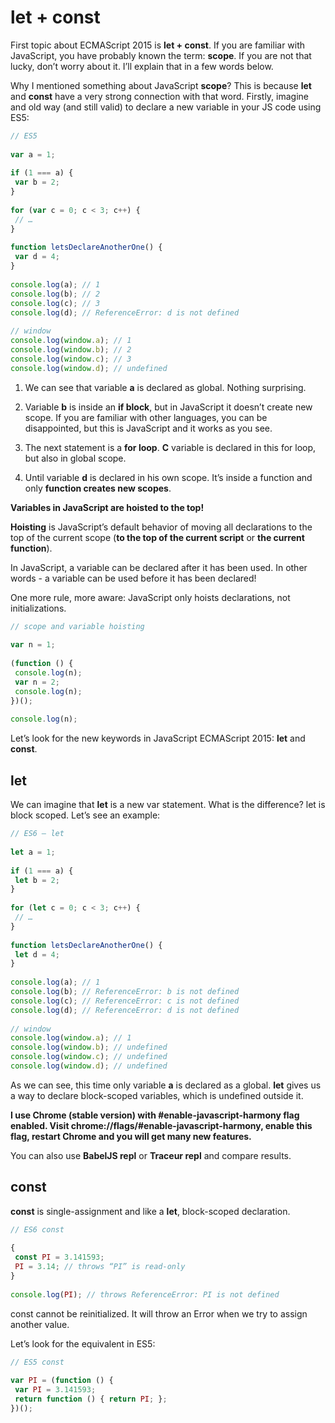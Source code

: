 # let + const

First topic about ECMAScript 2015 is **let + const**. If you are familiar with JavaScript, you have probably known the term: **scope**. If you are not that lucky, don’t worry about it. I’ll explain that in a few words below.

Why I mentioned something about JavaScript **scope**? This is because **let** and **const** have a very strong connection with that word. Firstly, imagine and old way (and still valid) to declare a new variable in your JS code using ES5:

```javascript
// ES5
 
var a = 1;
 
if (1 === a) {
 var b = 2; 
}
 
for (var c = 0; c < 3; c++) {
 // …
}
 
function letsDeclareAnotherOne() {
 var d = 4;
}
 
console.log(a); // 1
console.log(b); // 2
console.log(c); // 3
console.log(d); // ReferenceError: d is not defined
 
// window
console.log(window.a); // 1
console.log(window.b); // 2
console.log(window.c); // 3
console.log(window.d); // undefined
```

1. We can see that variable **a** is declared as global. Nothing surprising.

2. Variable **b** is inside an **if block**, but in JavaScript it doesn’t create new scope. If you are familiar with other languages, you can be disappointed, but this is JavaScript and it works as you see.

3. The next statement is a **for loop**. **C** variable is declared in this for loop, but also in global scope.

4. Until variable **d** is declared in his own scope. It’s inside a function and only **function creates new scopes**.

**Variables in JavaScript are hoisted to the top!**

**Hoisting** is JavaScript’s default behavior of moving all declarations to the top of the current scope (**to the top of the current script** or **the current function**).

In JavaScript, a variable can be declared after it has been used. In other words - a variable can be used before it has been declared!

One more rule, more aware: JavaScript only hoists declarations, not initializations.

```javascript
// scope and variable hoisting
 
var n = 1;
 
(function () {
 console.log(n);
 var n = 2;
 console.log(n);
})();
 
console.log(n);
```

Let’s look for the new keywords in JavaScript ECMAScript 2015: **let** and **const**.

## let

We can imagine that **let** is a new var statement. What is the difference? let is block scoped. Let’s see an example:

```javascript
// ES6 — let
 
let a = 1;
 
if (1 === a) {
 let b = 2; 
}
 
for (let c = 0; c < 3; c++) {
 // …
}
 
function letsDeclareAnotherOne() {
 let d = 4;
}
 
console.log(a); // 1
console.log(b); // ReferenceError: b is not defined
console.log(c); // ReferenceError: c is not defined
console.log(d); // ReferenceError: d is not defined
 
// window
console.log(window.a); // 1
console.log(window.b); // undefined
console.log(window.c); // undefined
console.log(window.d); // undefined
```

As we can see, this time only variable **a** is declared as a global. **let** gives us a way to declare block-scoped variables, which is undefined outside it.

**I use Chrome (stable version) with #enable-javascript-harmony flag enabled. Visit chrome://flags/#enable-javascript-harmony, enable this flag, restart Chrome and you will get many new features.**

You can also use **BabelJS repl** or **Traceur repl** and compare results.

## const

**const** is single-assignment and like a **let**, block-scoped declaration.

```javascript
// ES6 const
 
{
 const PI = 3.141593;
 PI = 3.14; // throws “PI” is read-only
}
 
console.log(PI); // throws ReferenceError: PI is not defined
```

const cannot be reinitialized. It will throw an Error when we try to assign another value.

Let’s look for the equivalent in ES5:

```javascript
// ES5 const
 
var PI = (function () {
 var PI = 3.141593;
 return function () { return PI; };
})();
```

